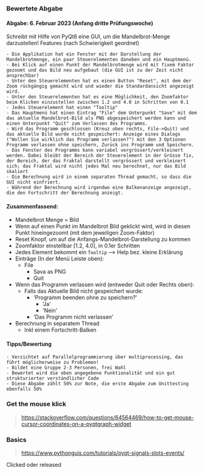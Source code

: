 
### Bewertete Abgabe
#### Abgabe: 6. Februar 2023 (Anfang dritte Prüfungswoche)

Schreibt mit Hilfe von PyQt6 eine GUI, um die Mandelbrot-Menge darzustellen!
Features (nach Schwierigkeit geordnet)

    - Die Applikation hat ein Fenster mit der Darstellung der Mandelbrotmenge, ein paar Steuerelementen daneben und ein Hauptmenü.
    - Bei Klick auf einen Punkt der Mandelbrotmenge wird mit fixem Faktor gezoomt und das Bild neu aufgebaut (die GUI ist zu der Zeit nicht ansprechbar)
    - Unter den Steuerelementen hat es einen Button "Reset", mit dem der Zoom rückgängig gemacht wird und wieder die Standardansicht angezeigt wird.
    - Unter den Steuerelementen hat es eine Möglichkeit, den Zoomfaktor beim Klicken einzustellen zwischen 1.2 und 4.0 in Schritten von 0.1
    - Jedes Steuerelement hat einen "Tooltip"
    - Das Hauptmenü hat einen Eintrag "File" dem Unterpunkt "Save" mit dem das aktuelle Mandelbrot-Bild als PNG abgespeichert werden kann und einen Unterpunkt "Quit" zum Verlassen des Programms.
    - Wird das Programm geschlossen (Kreuz oben rechts, File->Quit) und das aktuelle Bild wurde nicht gespeichert: Anzeige eines Dialogs ("Wollen Sie wirklich das Programm verlassen?") mit den 3 Optionen Programm verlassen ohne speichern, Zurück ins Programm und Speichern.
    - Das Fenster des Programms kann variabel vergrössert/verkleinert werden. Dabei bleibt der Bereich der Steuerelement in der Grösse fix, der Bereich, der das Fraktal darstellt vergrössert und verkleinert sich; das Fraktal wird nicht jedes Mal neu berechnet, nur das Bild skaliert
    - Die Berechnung wird in einem separaten Thread gemacht, so dass die GUI nicht einfriert.
    - Während der Berechnung wird irgendwo eine Balkenanzeige angezeigt, die den Fortschritt der Berechnung anzeigt.

#### Zusammenfassend:
- Mandelbrot Menge = Bild
- Wenn auf einen Punkt im Mandelbrot Bild geklickt wird, wird in diesen Punkt hineingezoomt (mit dem jeweiligen Zoom-Faktor)
- Reset Knopf, um auf die Anfangs-Mandelbrot-Darstellung zu kommen
- Zoomfaktor einstellbar [1.2, 4.0], in 0.1er Schritten
- Jedes Element bekommt ein `Tooltip` --> Help bez. kleine Erklärung
- Einträge (In der Menü Leiste oben):
  - File
    - Sava as PNG
    - Quit
- Wenn das Programm verlassen wird (entweder Quit oder Rechts oben):
  - Falls das Aktuelle Bild nicht gespeichert wurde:
    - 'Programm beenden ohne zu speichern?'
      - 'Ja'
      - 'Nein'
    - 'Das Programm nicht verlassen'
- Berechnung in separatem Thread
  - Inkl einem Fortschritt-Balken



#### Tipps/Bewertung

    - Verzichtet auf Parallelprogrammierung über multiprocessing, das führt möglicherweise zu Problemen!
    - Bildet eine Gruppe 2-3 Personen, frei Wahl
    - Bewertet wird die oben angegebene Funktionalität und ein gut strukturierter verständlicher Code
    - Diese Abgabe zählt 50% zur Note, die erste Abgabe zum Unittesting ebenfalls 50%
    


### Get the mouse klick

> https://stackoverflow.com/questions/64564469/how-to-get-mouse-cursor-coordinates-on-a-pyqtgraph-widget


### Basics
> https://www.pythonguis.com/tutorials/pyqt-signals-slots-events/

Clicked oder released
